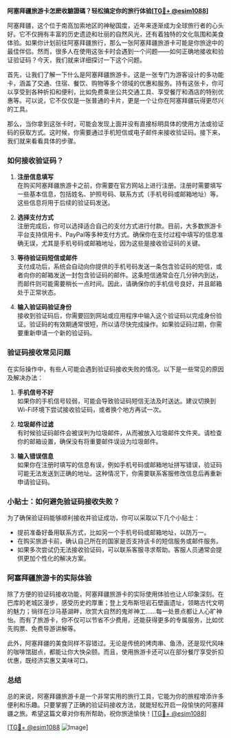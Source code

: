 **阿塞拜疆旅游卡怎麽收驗證碼？轻松搞定你的旅行体验[[TG💪+ @esim1088](https://t.me/s/esim1088)]**

阿塞拜疆，这个位于南高加索地区的神秘国度，近年来逐渐成为全球旅行者的心头好。它不仅拥有丰富的历史遗迹和壮丽的自然风光，还有着独特的文化氛围和美食体验。如果你计划前往阿塞拜疆旅行，那么一张阿塞拜疆旅游卡可能是你旅途中的最佳伴侣。然而，很多人在使用这张卡时会遇到一个问题——如何正确地接收和验证验证码？今天，我们就来详细探讨一下这个问题。

首先，让我们了解一下什么是阿塞拜疆旅游卡。这是一张专门为游客设计的多功能卡，涵盖了交通、住宿、餐饮、购物等多个领域的优惠和服务。持有这张卡，你可以享受到各种折扣和便利，比如免费乘坐公共交通工具、享受餐厅和酒店的特别优惠等。可以说，它不仅仅是一张普通的卡片，更是一个让你在阿塞拜疆玩得更尽兴的工具。

那么，当你拿到这张卡时，可能会发现上面并没有直接标明具体的使用方法或验证码的获取方式。这时候，你需要通过手机短信或电子邮件来接收验证码。接下来，我们就来看看具体的步骤。

### 如何接收验证码？

1. **注册信息填写**  
   在购买阿塞拜疆旅游卡之前，你需要在官方网站上进行注册。注册时需要填写一些基本信息，包括姓名、护照号码、联系方式（手机号码或邮箱地址）等。这些信息将用于后续的验证码发送。

2. **选择支付方式**  
   注册完成后，你可以选择适合自己的支付方式进行付款。目前，大多数旅游卡平台支持信用卡、PayPal等多种支付方式。确保你在支付过程中填写的信息准确无误，尤其是手机号码或邮箱地址，因为这些是接收验证码的关键。

3. **等待验证码短信或邮件**  
   支付成功后，系统会自动向你提供的手机号码发送一条包含验证码的短信，或者向你的邮箱发送一封包含验证码的邮件。这条短信通常会在几分钟内到达，而邮件则可能需要稍长一点时间。因此，请确保你的手机信号良好，并且邮箱处于正常状态。

4. **输入验证码验证身份**  
   接收到验证码后，你需要回到网站或应用程序中输入这个验证码以完成身份验证。验证码的有效期通常很短，所以请尽快完成操作。如果验证码过期，你需要重新申请一个新的验证码。

### 验证码接收常见问题

在实际操作中，有些人可能会遇到验证码接收失败的情况。以下是一些常见的原因及解决办法：

1. **手机信号不好**  
   如果你的手机信号较弱，可能会导致验证码短信无法及时送达。建议切换到Wi-Fi环境下尝试接收验证码，或者换个地方再试一次。

2. **垃圾邮件过滤**  
   有时候验证码邮件会被误判为垃圾邮件，从而被放入垃圾邮件文件夹。请检查你的邮箱设置，确保没有将重要邮件误设为垃圾邮件。

3. **输入错误信息**  
   如果你在注册时填写的信息有误，例如手机号码或邮箱地址拼写错误，验证码可能无法发送到正确的地址。这种情况下，你需要联系客服修改信息后再重新申请验证码。

### 小贴士：如何避免验证码接收失败？

为了确保验证码能够顺利接收并验证成功，你可以采取以下几个小贴士：

- 提前准备好备用联系方式，比如另一个手机号码或邮箱地址，以防万一。
- 在购买旅游卡前，确认自己所在的国家是否支持该卡的短信服务或邮件服务。
- 如果多次尝试仍无法接收验证码，可以联系客服寻求帮助。客服人员通常会提供更加个性化的解决方案。

### 阿塞拜疆旅游卡的实际体验

除了方便的验证码接收功能，阿塞拜疆旅游卡的实际使用体验也让人印象深刻。在巴库的老城区漫步，感受历史的厚重；登上戈布斯坦岩石壁画遗址，领略古代文明的魅力；徜徉在沙马基湖畔，欣赏大自然的鬼斧神工……每一处景点都让人心旷神怡。而有了旅游卡，你不仅可以节省不少费用，还能获得更多的专属服务，比如优先购票、免费导游讲解等。

此外，阿塞拜疆的美食同样不容错过。无论是传统的烤肉串、鱼汤，还是现代风味的咖啡馆甜点，都能让你大快朵颐。而且，使用旅游卡还可以在部分餐厅享受折扣优惠，既经济实惠又美味可口。

### 总结

总的来说，阿塞拜疆旅游卡是一个非常实用的旅行工具，它能为你的旅程增添许多便利和乐趣。只要掌握了正确的验证码接收方法，就能轻松开启一段愉快的阿塞拜疆之旅。希望这篇文章对你有所帮助，祝你旅途愉快！[[TG💪+ @esim1088](https://t.me/s/esim1088)]

[[TG💪+ @esim1088](https://t.me/s/esim1088) ![Image](https://i.postimg.cc/4NQfJmqS/Snipaste-2025-05-13-00-14-12.png)]